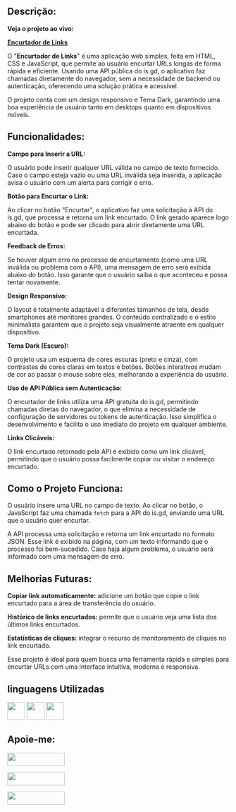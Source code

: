 ## Descrição: ##

**Veja o projeto ao vivo:**

**[Encurtador de Links](https://ninja1375.github.io/Encurtador-de-Link/)**


O "**Encurtador de Links**" é uma aplicação web simples, feita em HTML, CSS e JavaScript, que permite ao usuário encurtar URLs longas de forma rápida e eficiente. Usando uma API pública do is.gd, o aplicativo faz chamadas diretamente do navegador, sem a necessidade de backend ou autenticação, oferecendo uma solução prática e acessível. 

O projeto conta com um design responsivo e Tema Dark, garantindo uma boa experiência de usuário tanto em desktops quanto em dispositivos móveis.

## Funcionalidades: ##

**Campo para Inserir a URL:**

O usuário pode inserir qualquer URL válida no campo de texto fornecido.
Caso o campo esteja vazio ou uma URL inválida seja inserida, a aplicação avisa o usuário com um alerta para corrigir o erro.

**Botão para Encurtar o Link:**

Ao clicar no botão "Encurtar", o aplicativo faz uma solicitação à API do is.gd, que processa e retorna um link encurtado.
O link gerado aparece logo abaixo do botão e pode ser clicado para abrir diretamente uma URL encurtada.

**Feedback de Erros:**

Se houver algum erro no processo de encurtamento (como uma URL inválida ou problema com a API), uma mensagem de erro será exibida abaixo do botão.
Isso garante que o usuário saiba o que aconteceu e possa tentar novamente.

**Design Responsivo:**

O layout é totalmente adaptável a diferentes tamanhos de tela, desde smartphones até monitores grandes.
O conteúdo centralizado e o estilo minimalista garantem que o projeto seja visualmente atraente em qualquer dispositivo.

**Tema Dark (Escuro):**

O projeto usa um esquema de cores escuras (preto e cinza), com contrastes de cores claras em textos e botões.
Botões interativos mudam de cor ao passar o mouse sobre eles, melhorando a experiência do usuário.

**Uso de API Pública sem Autenticação:**

O encurtador de links utiliza uma API gratuita do is.gd, permitindo chamadas diretas do navegador, o que elimina a necessidade de configuração de servidores ou tokens de autenticação.
Isso simplifica o desenvolvimento e facilita o uso imediato do projeto em qualquer ambiente.

**Links Clicáveis:**

O link encurtado retornado pela API é exibido como um link clicável, permitindo que o usuário possa facilmente copiar ou visitar o endereço encurtado.

## Como o Projeto Funciona: ##

O usuário insere uma URL no campo de texto.
Ao clicar no botão, o JavaScript faz uma chamada ```fetch``` para a API do is.gd, enviando uma URL que o usuário quer encurtar.

A API processa uma solicitação e retorna um link encurtado no formato JSON.
Esse link é exibido na página, com um texto informando que o processo foi bem-sucedido.
Caso haja algum problema, o usuário será informado com uma mensagem de erro.

## Melhorias Futuras: ##

**Copiar link automaticamente:** adicione um botão que copie o link encurtado para a área de transferência do usuário.

**Histórico de links encurtados:** permite que o usuário veja uma lista dos últimos links encurtados.

**Estatísticas de cliques:** integrar o recurso de monitoramento de cliques no link encurtado.

Esse projeto é ideal para quem busca uma ferramenta rápida e simples para encurtar URLs com uma interface intuitiva, moderna e responsiva.

## linguagens Utilizadas ##

<a href="https://programartudo.blogspot.com/2024/05/html-o-que-e-e-qual-sua-funcionalidade.html?m=1" target="_blank"><img loading="lazy" src="https://cdn.jsdelivr.net/gh/devicons/devicon/icons/html5/html5-original.svg" width="40" height="40"/></a> <a href="https://programartudo.blogspot.com/2024/05/css-significado-e-funcionalidade.html?m=1" target="_blank"><img loading="lazy" src="https://cdn.jsdelivr.net/gh/devicons/devicon/icons/css3/css3-original.svg" width="40" height="40"/></a> <a href="https://programartudo.blogspot.com/2024/05/javascript-significado-e-funcionalidade.html?m=1" target="_blank"><img loading="lazy" src="https://cdn.jsdelivr.net/gh/devicons/devicon/icons/javascript/javascript-original.svg" width="40" height="40"/></a>

## Apoie-me:

<a href="https://buymeacoffee.com/antonio13" target="_blank"><img loading="lazy" src="https://img.buymeacoffee.com/button-api/?text=Buy%20me%20a%20coffee&emoji=&slug=seu_nome_de_usuario&button_colour=FFDD00&font_colour=000000&font_family=Cookie&outline_colour=000000&coffee_colour=ffffff" width="130" height="30"></a>

<a href="https://www.paypal.com/donate/?hosted_button_id=DN574F28FYUNG" target="_blank"><img loading="lazy" src="https://upload.wikimedia.org/wikipedia/commons/b/b5/PayPal.svg" width="130" height="30"></a>

<a href="https://github.com/sponsors/Ninja1375" target="_blank"><img loading="lazy" src="https://img.shields.io/badge/-Sponsor-ea4aaa?style=for-the-badge&logo=github&logoColor=white" width="130" height="30"></a>

